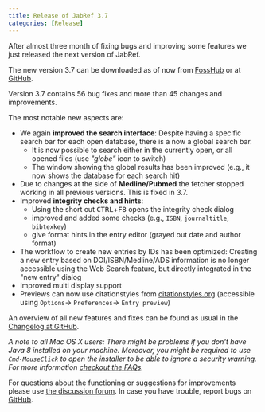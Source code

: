```yaml
---
title: Release of JabRef 3.7
categories: [Release]
---
```


After almost three month of fixing bugs and improving some features we just released the next version of JabRef.

The new version 3.7 can be downloaded as of now from [FossHub](http://www.fosshub.com/JabRef.html) or at [GitHub](https://github.com/JabRef/jabref/releases/tag/v3.7).

Version 3.7 contains 56 bug fixes and more than 45 changes and improvements.

The most notable new aspects are:

- We again **improved the search interface**: Despite having a specific search bar for each open database, there is a now a global search bar.
  - It is now possible to search either in the currently open, or all opened files (use *"globe"* icon to switch)
  - The window showing the global results has been improved (e.g., it now shows the database for each search hit)
- Due to changes at the side of **Medline/Pubmed** the fetcher stopped working in all previous versions. This is fixed in 3.7.
- Improved **integrity checks and hints**:
  - Using the short cut <kbd>CTRL</kbd>+<kbd>F8</kbd> opens the integrity check dialog
  - improved and added some checks (e.g., `ISBN`, `journaltitle`, `bibtexkey`)
  - give format hints in the entry editor (grayed out date and author format)
- The workflow to create new entries by IDs has been optimized: Creating a new entry based on DOI/ISBN/Medline/ADS information is no longer accessible using the Web Search feature, but directly integrated in the "new entry" dialog
- Improved multi display support
- Previews can now use citationstyles from [citationstyles.org](http://citationstyles.org/) (accessible using `Options`-> `Preferences`-> `Entry preview`)

An overview of all new features and fixes can be found as usual in the [Changelog at GitHub](https://github.com/JabRef/jabref/blob/v3.7/CHANGELOG.md).

*A note to all Mac OS X users: There might be problems if you don't have Java 8 installed on your machine. Moreover, you might be required to use `Cmd-MouseClick` to open the installer to be able to ignore a security warning. For more information [checkout the FAQs](http://www.jabref.org/faq/#jabref-and-mac-os-x).*

For questions about the functioning or suggestions for improvements please use [the discussion forum](http://discourse.jabref.org).
In case you have trouble, report bugs on [GitHub](https://github.com/JabRef/jabref/issues).
